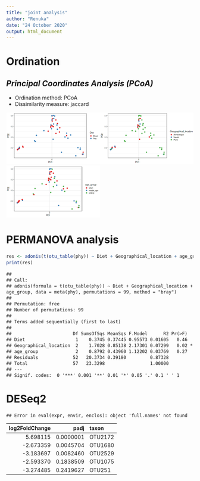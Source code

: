 ```yaml
---
title: "joint analysis"
author: "Renuka"
date: "24 October 2020"
output: html_document
---
```



# Ordination



## *Principal Coordinates Analysis (PCoA)*

* Ordination method: PCoA
* Dissimilarity measure: jaccard

<img src="figure/pcoa-1.png" title="plot of chunk pcoa" alt="plot of chunk pcoa" width="50%" /><img src="figure/pcoa-2.png" title="plot of chunk pcoa" alt="plot of chunk pcoa" width="50%" /><img src="figure/pcoa-3.png" title="plot of chunk pcoa" alt="plot of chunk pcoa" width="50%" />

# PERMANOVA analysis


```r
res <- adonis(t(otu_table(phy)) ~ Diet + Geographical_location + age_group, data = meta(phy), permutations=99, method = "bray")
print(res)
```

```
## 
## Call:
## adonis(formula = t(otu_table(phy)) ~ Diet + Geographical_location +      age_group, data = meta(phy), permutations = 99, method = "bray") 
## 
## Permutation: free
## Number of permutations: 99
## 
## Terms added sequentially (first to last)
## 
##                       Df SumsOfSqs MeanSqs F.Model      R2 Pr(>F)  
## Diet                   1    0.3745 0.37445 0.95573 0.01605   0.46  
## Geographical_location  2    1.7028 0.85138 2.17301 0.07299   0.02 *
## age_group              2    0.8792 0.43960 1.12202 0.03769   0.27  
## Residuals             52   20.3734 0.39180         0.87328         
## Total                 57   23.3298                 1.00000         
## ---
## Signif. codes:  0 '***' 0.001 '**' 0.01 '*' 0.05 '.' 0.1 ' ' 1
```

# DESeq2


```
## Error in eval(expr, envir, enclos): object 'full.names' not found
```



| log2FoldChange|      padj|taxon   |
|--------------:|---------:|:-------|
|       5.698115| 0.0000001|OTU2172 |
|      -2.673359| 0.0045704|OTU1680 |
|      -3.183697| 0.0082460|OTU2529 |
|      -2.593370| 0.1838509|OTU1075 |
|      -3.274485| 0.2419627|OTU251  |
